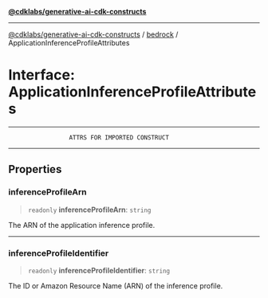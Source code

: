 [**@cdklabs/generative-ai-cdk-constructs**](../../../README.md)

***

[@cdklabs/generative-ai-cdk-constructs](../../../README.md) / [bedrock](../README.md) / ApplicationInferenceProfileAttributes

# Interface: ApplicationInferenceProfileAttributes

***************************************************************************
                     ATTRS FOR IMPORTED CONSTRUCT
***************************************************************************

## Properties

### inferenceProfileArn

> `readonly` **inferenceProfileArn**: `string`

The ARN of the application inference profile.

***

### inferenceProfileIdentifier

> `readonly` **inferenceProfileIdentifier**: `string`

The ID or Amazon Resource Name (ARN) of the inference profile.
